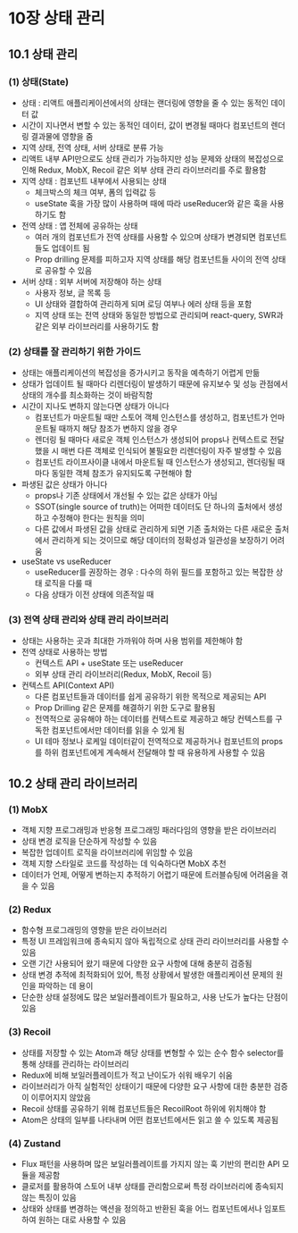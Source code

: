 # 10장 상태 관리

## 10.1 상태 관리

### (1) 상태(State)

- 상태 : 리액트 애플리케이션에서의 상태는 랜더링에 영향을 줄 수 있는 동적인 데이터 값
- 시간이 지나면서 변할 수 있는 동적인 데이터, 값이 변경될 때마다 컴포넌트의 렌더링 결과물에 영향을 줌
- 지역 상태, 전역 상태, 서버 상태로 분류 가능
- 리액트 내부 API만으로도 상태 관리가 가능하지만 성능 문제와 상태의 복잡성으로 인해 Redux, MobX, Recoil 같은 외부 상태 관리 라이브러리를 주로 활용함
- 지역 상태 : 컴포넌트 내부에서 사용되는 상태
  - 체크박스의 체크 여부, 폼의 입력값 등
  - useState 훅을 가장 많이 사용하며 때에 따라 useReducer와 같은 훅을 사용하기도 함
- 전역 상태 : 앱 전체에 공유하는 상태
  - 여러 개의 컴포넌트가 전역 상태를 사용할 수 있으며 상태가 변경되면 컴포넌트들도 업데이트 됨
  - Prop drilling 문제를 피하고자 지역 상태를 해당 컴포넌트들 사이의 전역 상태로 공유할 수 있음
- 서버 상태 : 외부 서버에 저장해야 하는 상태
  - 사용자 정보, 글 목록 등
  - UI 상태와 결합하여 관리하게 되며 로딩 여부나 에러 상태 등을 포함
  - 지역 상태 또는 전역 상태와 동일한 방법으로 관리되며 react-query, SWR과 같은 외부 라이브러리를 사용하기도 함

### (2) 상태를 잘 관리하기 위한 가이드

- 상태는 애플리케이션의 복잡성을 증가시키고 동작을 예측하기 어렵게 만듦
- 상태가 업데이트 될 때마다 리렌더링이 발생하기 때문에 유지보수 및 성능 관점에서 상태의 개수를 최소화하는 것이 바람직함
- 시간이 지나도 변하지 않는다면 상태가 아니다
  - 컴포넌트가 마운트될 때만 스토어 객체 인스턴스를 생성하고, 컴포넌트가 언마운트될 때까지 해당 참조가 변하지 않을 경우
  - 렌더링 될 때마다 새로운 객체 인스턴스가 생성되어 props나 컨텍스트로 전달했을 시 매번 다른 객체로 인식되어 불필요한 리렌더링이 자주 발생할 수 있음
  - 컴포넌트 라이프사이클 내에서 마운트될 때 인스턴스가 생성되고, 렌더링될 때마다 동일한 객체 참조가 유지되도록 구현해야 함
- 파생된 값은 상태가 아니다
  - props나 기존 상태에서 개선될 수 있는 값은 상태가 아님
  - SSOT(single source of truth)는 어떠한 데이터도 단 하나의 출처에서 생성하고 수정해야 한다는 원칙을 의미
  - 다른 값에서 파생된 값을 상태로 관리하게 되면 기존 출처와는 다른 새로운 출처에서 관리하게 되는 것이므로 해당 데이터의 정확성과 일관성을 보장하기 어려움
- useState vs useReducer
  - useReducer를 권장하는 경우 : 다수의 하위 필드를 포함하고 있는 복잡한 상태 로직을 다룰 때
  - 다음 상태가 이전 상태에 의존적일 때

### (3) 전역 상태 관리와 상태 관리 라이브러리

- 상태는 사용하는 곳과 최대한 가까워야 하며 사용 범위를 제한해야 함
- 전역 상태로 사용하는 방법
  - 컨텍스트 API + useState 또는 useReducer
  - 외부 상태 관리 라이브러리(Redux, MobX, Recoil 등)
- 컨텍스트 API(Context API)
  - 다른 컴포넌트들과 데이터를 쉽게 공유하기 위한 목적으로 제공되는 API
  - Prop Drilling 같은 문제를 해결하기 위한 도구로 활용됨
  - 전역적으로 공유해야 하는 데이터를 컨텍스트로 제공하고 해당 컨텍스트를 구독한 컴포넌트에서만 데이터를 읽을 수 있게 됨
  - UI 테마 정보나 로케일 데이터같이 전역적으로 제공하거나 컴포넌트의 props를 하위 컴포넌트에게 계속해서 전달해야 할 때 유용하게 사용할 수 있음

## 10.2 상태 관리 라이브러리

### (1) MobX

- 객체 지향 프로그래밍과 반응형 프로그래밍 패러다임의 영향을 받은 라이브러리
- 상태 변경 로직을 단순하게 작성할 수 있음
- 복잡한 업데이트 로직을 라이브러리에 위임할 수 있음
- 객체 지향 스타일로 코드를 작성하는 데 익숙하다면 MobX 추천
- 데이터가 언제, 어떻게 변하는지 추적하기 어렵기 때문에 트러블슈팅에 어려움을 겪을 수 있음

### (2) Redux

- 함수형 프로그래밍의 영향을 받은 라이브러리
- 특정 UI 프레임워크에 종속되지 않아 독립적으로 상태 관리 라이브러리를 사용할 수 있음
- 오랜 기간 사용되어 왔기 때문에 다양한 요구 사항에 대해 충분히 검증됨
- 상태 변경 추적에 최적화되어 있어, 특정 상황에서 발생한 애플리케이션 문제의 원인을 파악하는 데 용이
- 단순한 상태 설정에도 많은 보일러플레이트가 필요하고, 사용 난도가 높다는 단점이 있음

### (3) Recoil

- 상태를 저장할 수 있는 Atom과 해당 상태를 변형할 수 있는 순수 함수 selector를 통해 상태를 관리하는 라이브러리
- Redux에 비해 보일러플레이트가 적고 난이도가 쉬워 배우기 쉬움
- 라이브러리가 아직 실험적인 상태이기 때문에 다양한 요구 사항에 대한 충분한 검증이 이루어지지 않았음
- Recoil 상태를 공유하기 위해 컴포넌트들은 RecoilRoot 하위에 위치해야 함
- Atom은 상태의 일부를 나타내며 어떤 컴포넌트에서든 읽고 쓸 수 있도록 제공됨

### (4) Zustand

- Flux 패턴을 사용하며 많은 보일러플레이트를 가지지 않는 훅 기반의 편리한 API 모듈을 제공함
- 클로저를 활용하여 스토어 내부 상태를 관리함으로써 특정 라이브러리에 종속되지 않는 특징이 있음
- 상태와 상태를 변경하는 액션을 정의하고 반환된 훅을 어느 컴포넌트에서나 임포트하여 원하는 대로 사용할 수 있음
